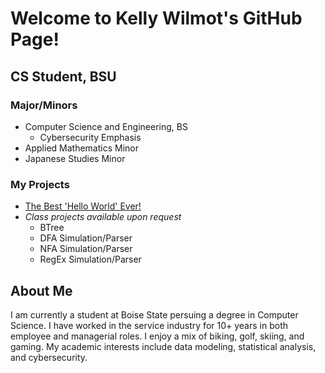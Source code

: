 # Welcome to Kelly Wilmot's GitHub Page!
## CS Student, BSU

### Major/Minors
* Computer Science and Engineering, BS
  * Cybersecurity Emphasis
* Applied Mathematics Minor
* Japanese Studies Minor

### My Projects
* [The Best 'Hello World' Ever!](https://github.com/kcwilmot/hello-world/)
* *Class projects available upon request*
  * BTree
  * DFA Simulation/Parser
  * NFA Simulation/Parser
  * RegEx Simulation/Parser
  
## About Me
I am currently a student at Boise State persuing a degree in Computer Science. I have worked in the service industry for 10+ years in both employee and managerial roles. I enjoy a mix of biking, golf, skiing, and gaming. My academic interests include data modeling, statistical analysis, and cybersecurity.
